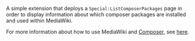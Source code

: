 A simple extension that deploys a <code>Special:ListComposerPackages</code> page in order to display information about which composer packages are installed and used within MediaWiki.

For more information about how to use MediaWiki and [Composer][composer], see [here][mwcomposer].

[composer]: http://getcomposer.org/
[mwcomposer]: https://www.mediawiki.org/wiki/Composer